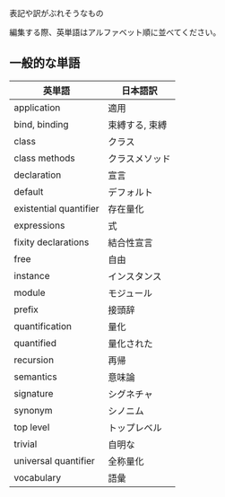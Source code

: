 表記や訳がぶれそうなもの

編集する際、英単語はアルファベット順に並べてください。

## 一般的な単語

|英単語|日本語訳|
|--|--|
|application|適用|
|bind, binding|束縛する, 束縛|
|class|クラス|
|class methods|クラスメソッド|
|declaration|宣言|
|default|デフォルト|
|existential quantifier|存在量化|
|expressions|式|
|fixity declarations|結合性宣言|
|free|自由|
|instance|インスタンス|
|module|モジュール|
|prefix|接頭辞|
|quantification|量化|
|quantified|量化された|
|recursion|再帰|
|semantics|意味論|
|signature|シグネチャ|
|synonym|シノニム|
|top level|トップレベル|
|trivial|自明な|
|universal quantifier|全称量化|
|vocabulary|語彙|

